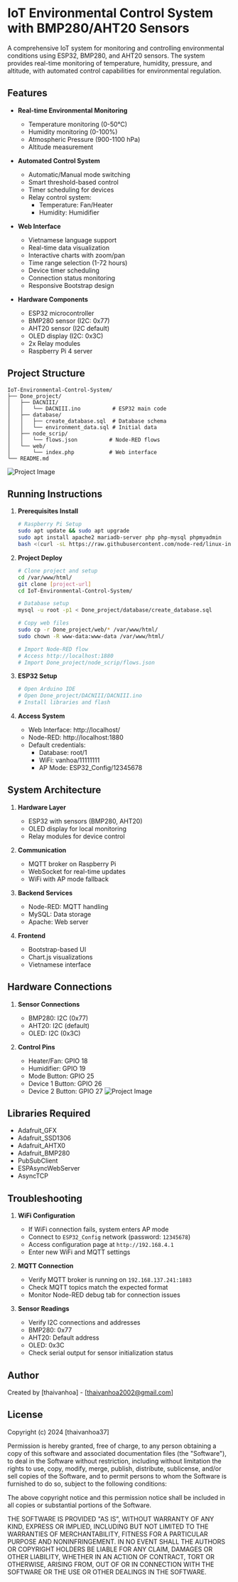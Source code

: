 # IoT Environmental Control System with BMP280/AHT20 Sensors

A comprehensive IoT system for monitoring and controlling environmental conditions using ESP32, BMP280, and AHT20 sensors. The system provides real-time monitoring of temperature, humidity, pressure, and altitude, with automated control capabilities for environmental regulation.

## Features

- **Real-time Environmental Monitoring**
  - Temperature monitoring (0-50°C)
  - Humidity monitoring (0-100%)
  - Atmospheric Pressure (900-1100 hPa)
  - Altitude measurement

- **Automated Control System**
  - Automatic/Manual mode switching
  - Smart threshold-based control
  - Timer scheduling for devices
  - Relay control system:
    - Temperature: Fan/Heater
    - Humidity: Humidifier

- **Web Interface**
  - Vietnamese language support
  - Real-time data visualization
  - Interactive charts with zoom/pan
  - Time range selection (1-72 hours)
  - Device timer scheduling
  - Connection status monitoring
  - Responsive Bootstrap design

- **Hardware Components**
  - ESP32 microcontroller
  - BMP280 sensor (I2C: 0x77)
  - AHT20 sensor (I2C default)
  - OLED display (I2C: 0x3C)
  - 2x Relay modules
  - Raspberry Pi 4 server

## Project Structure

```
IoT-Environmental-Control-System/
├── Done_project/
│   ├── DACNIII/
│   │   └── DACNIII.ino          # ESP32 main code
│   ├── database/
│   │   ├── create_database.sql  # Database schema
│   │   └── environment_data.sql # Initial data
│   ├── node_scrip/
│   │   └── flows.json          # Node-RED flows
│   └── web/
│       └── index.php           # Web interface
└── README.md
```
![Project Image](https://raw.githubusercontent.com/thaivanhoa37/IoT-Environmental-Control-System-with-BMP280-AHT20-Sensors/refs/heads/main/Freertos%2Bimage/webserver%20(3).png)

## Running Instructions

1. **Prerequisites Install**
   ```bash
   # Raspberry Pi Setup
   sudo apt update && sudo apt upgrade
   sudo apt install apache2 mariadb-server php php-mysql phpmyadmin
   bash <(curl -sL https://raw.githubusercontent.com/node-red/linux-installers/master/deb/update-nodejs-and-nodered)
   ```

2. **Project Deploy**
   ```bash
   # Clone project and setup
   cd /var/www/html/
   git clone [project-url]
   cd IoT-Environmental-Control-System/

   # Database setup
   mysql -u root -p1 < Done_project/database/create_database.sql

   # Copy web files
   sudo cp -r Done_project/web/* /var/www/html/
   sudo chown -R www-data:www-data /var/www/html/

   # Import Node-RED flow
   # Access http://localhost:1880
   # Import Done_project/node_scrip/flows.json
   ```

3. **ESP32 Setup**
   ```bash
   # Open Arduino IDE
   # Open Done_project/DACNIII/DACNIII.ino
   # Install libraries and flash
   ```

4. **Access System**
   - Web Interface: http://localhost/
   - Node-RED: http://localhost:1880
   - Default credentials:
     * Database: root/1
     * WiFi: vanhoa/11111111
     * AP Mode: ESP32_Config/12345678

## System Architecture

1. **Hardware Layer**
   - ESP32 with sensors (BMP280, AHT20)
   - OLED display for local monitoring
   - Relay modules for device control

2. **Communication**
   - MQTT broker on Raspberry Pi
   - WebSocket for real-time updates
   - WiFi with AP mode fallback

3. **Backend Services**
   - Node-RED: MQTT handling
   - MySQL: Data storage
   - Apache: Web server

4. **Frontend**
   - Bootstrap-based UI
   - Chart.js visualizations
   - Vietnamese interface

## Hardware Connections

1. **Sensor Connections**
   - BMP280: I2C (0x77)
   - AHT20: I2C (default)
   - OLED: I2C (0x3C)

2. **Control Pins**
   - Heater/Fan: GPIO 18
   - Humidifier: GPIO 19
   - Mode Button: GPIO 25
   - Device 1 Button: GPIO 26
   - Device 2 Button: GPIO 27
![Project Image](https://raw.githubusercontent.com/thaivanhoa37/IoT-Environmental-Control-System-with-BMP280-AHT20-Sensors/refs/heads/main/Freertos%2Bimage/sp%20(1).jpg)
## Libraries Required

- Adafruit_GFX
- Adafruit_SSD1306
- Adafruit_AHTX0
- Adafruit_BMP280
- PubSubClient
- ESPAsyncWebServer
- AsyncTCP

## Troubleshooting

1. **WiFi Configuration**
   - If WiFi connection fails, system enters AP mode
   - Connect to `ESP32_Config` network (password: `12345678`)
   - Access configuration page at `http://192.168.4.1`
   - Enter new WiFi and MQTT settings

2. **MQTT Connection**
   - Verify MQTT broker is running on `192.168.137.241:1883`
   - Check MQTT topics match the expected format
   - Monitor Node-RED debug tab for connection issues

3. **Sensor Readings**
   - Verify I2C connections and addresses
    * BMP280: 0x77
    * AHT20: Default address
    * OLED: 0x3C
   - Check serial output for sensor initialization status

## Author

Created by [thaivanhoa] - [thaivanhoa2002@gmail.com]

## License

Copyright (c) 2024 [thaivanhoa37]

Permission is hereby granted, free of charge, to any person obtaining a copy
of this software and associated documentation files (the "Software"), to deal
in the Software without restriction, including without limitation the rights
to use, copy, modify, merge, publish, distribute, sublicense, and/or sell
copies of the Software, and to permit persons to whom the Software is
furnished to do so, subject to the following conditions:

The above copyright notice and this permission notice shall be included in all
copies or substantial portions of the Software.

THE SOFTWARE IS PROVIDED "AS IS", WITHOUT WARRANTY OF ANY KIND, EXPRESS OR
IMPLIED, INCLUDING BUT NOT LIMITED TO THE WARRANTIES OF MERCHANTABILITY,
FITNESS FOR A PARTICULAR PURPOSE AND NONINFRINGEMENT. IN NO EVENT SHALL THE
AUTHORS OR COPYRIGHT HOLDERS BE LIABLE FOR ANY CLAIM, DAMAGES OR OTHER
LIABILITY, WHETHER IN AN ACTION OF CONTRACT, TORT OR OTHERWISE, ARISING FROM,
OUT OF OR IN CONNECTION WITH THE SOFTWARE OR THE USE OR OTHER DEALINGS IN THE
SOFTWARE.
